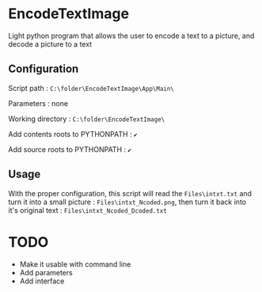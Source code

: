 # EncodeTextImage
Light python program that allows the user to encode a text to a picture, and decode a picture to a text

## Configuration

Script path : `C:\folder\EncodeTextImage\App\Main\`

Parameters : none

Working directory : `C:\folder\EncodeTextImage\`

Add contents roots to PYTHONPATH : `✔️`

Add source roots to PYTHONPATH : `✔️`

## Usage

With the proper configuration, this script will read the `Files\intxt.txt` and turn it into a small picture : `Files\intxt_Ncoded.png`, then turn it back into it's original text : `Files\intxt_Ncoded_Dcoded.txt`

# TODO

* Make it usable with command line
* Add parameters
* Add interface
